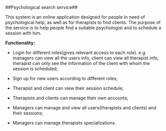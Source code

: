 ##Psychological search service##

This system is an online application designed for people in 
need of psychological help, as well as for therapists to find 
clients. The purpose of the service is to help people find a 
suitable psychologist and to schedule a session with him.

**Functionality:**

* Login for different roles(gives relevant access to each role). 
  e.g. managers can view all the users info, client can view
  all therapist info, therapist can only see the information
  of the client with whom the session is scheduled;
  
* Sign up for new users according to different roles;
* Therapist and client can view their session schedule;
* Therapists and clients can manage their own accounts;
* Managers can manage and view all users(therapists and clients)
  and their sessions;
* Managers can manage therapists specializations.


